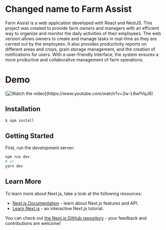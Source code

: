# Changed name to Farm Assist
Farm Assist is a web application developed with React and NestJS. This project was created to provide farm owners and managers with an efficient way to organize and monitor the daily activities of their employees. The web version allows owners to create and manage tasks in real-time as they are carried out by the employees. It also provides productivity reports on different areas and crops, grain storage management, and the creation of notifications for users. With a user-friendly interface, the system ensures a more productive and collaborative management of farm operations.

# Demo

[![Watch the video]([https://img.youtube.com/vi/2w-L6wfVqJ8/maxresdefault.jpg](https://img.youtube.com/vi/TQsoWcfyJ8o/maxresdefault.jpg))](https://www.youtube.com/watch?v=2w-L6wfVqJ8)

## Installation

```bash
$ npm install
```

## Getting Started

First, run the development server:


```bash
npm run dev
# or
yarn dev
```
## Learn More

To learn more about Next.js, take a look at the following resources:

- [Next.js Documentation](https://nextjs.org/docs) - learn about Next.js features and API.
- [Learn Next.js](https://nextjs.org/learn) - an interactive Next.js tutorial.

You can check out [the Next.js GitHub repository](https://github.com/vercel/next.js/) - your feedback and contributions are welcome!
